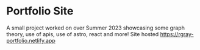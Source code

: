 # Portfolio Site

A small project worked on over Summer 2023 showcasing some graph theory, use of 
apis, use of astro, react and more!
Site hosted https://rgray-portfolio.netlify.app
